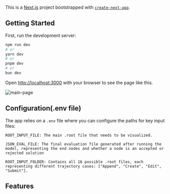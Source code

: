 This is a [Next.js](https://nextjs.org) project bootstrapped with [`create-next-app`](https://nextjs.org/docs/app/api-reference/cli/create-next-app).

## Getting Started

First, run the development server:

```bash
npm run dev
# or
yarn dev
# or
pnpm dev
# or
bun dev
```

Open [http://localhost:3000](http://localhost:3000) with your browser to see the page like this.

![main-page](assets/images/tree-visualizer.png)


## Configuration(.env file)
The app relies on a `.env` file where you can configure the paths for key input files:

```
ROOT_INPUT_FILE: The main .root file that needs to be visualized.
 
JSON_EVAL_FILE: The final evaluation file generated after running the model, representing the end nodes and whether a node is an accepted or rejected solution 
 
ROOT_INPUT_FOLDER: Contains all 16 possible .root files, each representing different trajectory cases: ["Append", "Create", "Edit", "Submit"].
```

## Features



